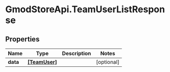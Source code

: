 # GmodStoreApi.TeamUserListResponse

## Properties

Name | Type | Description | Notes
------------ | ------------- | ------------- | -------------
**data** | [**[TeamUser]**](TeamUser.md) |  | [optional] 


